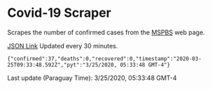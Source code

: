 # Covid-19 Scraper

Scrapes the number of confirmed cases from the [MSPBS](https://www.mspbs.gov.py/covid-19.php) web page.

[JSON Link](https://jmayalag.github.io/covid19-scrape/cases.json)
Updated every 30 minutes.
```
{"confirmed":37,"deaths":0,"recovered":0,"timestamp":"2020-03-25T09:33:48.592Z","pyt":"3/25/2020, 05:33:48 GMT-4"}
```
Last update (Paraguay Time): 3/25/2020, 05:33:48 GMT-4